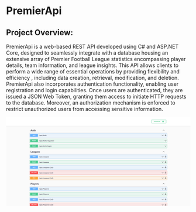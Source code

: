 #  PremierApi

<h2>Project Overview:</h2>
<p>
PremierApi is a web-based REST API developed using C# and ASP.NET Core, designed to seamlessly integrate with a database housing an extensive array of Premier Football League statistics encompassing player details, team information, and league insights. This API allows clients to perform a wide range of essential operations by providing flexibility and efficiency , including data creation, retrieval, modification, and deletion. PremierApi also incorporates authentication functionality, enabling user registration and login capabilities. Once users are authenticated, they are issued a JSON Web Token, granting them access to initiate HTTP requests to the database. Moreover, an authorization mechanism is enforced to restrict unauthorized users from accessing sensitive information.
<p>
  
![](Static/swagger.png)
  
  
